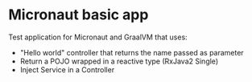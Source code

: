 # Micronaut basic app #

Test application for Micronaut and GraalVM that uses:

- "Hello world" controller that returns the name passed as parameter 
- Return a POJO wrapped in a reactive type (RxJava2 Single)
- Inject Service in a Controller
